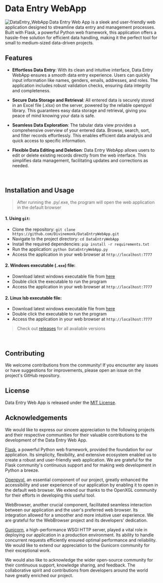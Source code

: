 # Data Entry WebApp

<div align="center">
  <img src="https://github.com/Divinemonk/DataEntryWebApp/assets/82360546/2efe0eb3-1e44-4711-9a4a-f718173e05a1" alt="DataEntry_WebApp" align="left">
</div>

Data Entry Web App is a sleek and user-friendly web application designed to streamline data entry and management processes. Built with Flask, a powerful Python web framework, this application offers a hassle-free solution for efficient data handling, making it the perfect tool for small to medium-sized data-driven projects.


## Features

- **Effortless Data Entry**: With its clean and intuitive interface, Data Entry WebApp ensures a smooth data entry experience. Users can quickly input information like names, genders, emails, addresses, and roles. The application includes robust validation checks, ensuring data integrity and completeness.

- **Secure Data Storage and Retrieval**: All entered data is securely stored in an Excel file (.xlsx) on the server, powered by the reliable openpyxl library. This guarantees easy data storage and retrieval, giving you peace of mind knowing your data is safe.

- **Seamless Data Exploration**: The tabular data view provides a comprehensive overview of your entered data. Browse, search, sort, and filter records effortlessly. This enables efficient data analysis and quick access to specific information.

- **Flexible Data Editing and Deletion**: Data Entry WebApp allows users to edit or delete existing records directly from the web interface. This simplifies data management, facilitating updates and corrections as needed.

<br>

## Installation and Usage

> After running the .py/.exe, the program will open the web application in the default browser

#### 1. Using `git`:
- Clone the repository: `git clone https://github.com/Divinemonk/DataEntryWebApp.git`
- Navigate to the project directory: `cd DataEntryWebApp`
- Install the required dependencies: `pip install -r requirements.txt`
- Run the application: `python DataEntryWebApp.py`
- Access the application in your web browser at `http://localhost:7777`

#### 2. Windows executable (`.exe`) file:
- Download latest windows executable file from [here](https://github.com/Divinemonk/DataEntryWebApp/releases/latest/download/DataEntryWebApp.exe)
- Double click the executable to run the program
- Access the application in your web browser at `http://localhost:7777`

#### 2. Linux lsb executable file:
- Download latest windows executable file from [here](https://github.com/Divinemonk/DataEntryWebApp/releases/latest/download/DataEntryWebApp)
- Double click the executable to run the program
- Access the application in your web browser at `http://localhost:7777`

> Check out [releases](https://github.com/Divinemonk/DataEntryWebApp/releases) for all avaliable versions

<br>

## Contributing

We welcome contributions from the community! If you encounter any issues or have suggestions for improvements, please open an issue on the project's GitHub repository.

## License

Data Entry Web App is released under the [MIT License](LICENSE).

## Acknowledgements

We would like to express our sincere appreciation to the following projects and their respective communities for their valuable contributions to the development of the Data Entry Web App.

[Flask](https://github.com/pallets/flask), a powerful Python web framework, provided the foundation for our application. Its simplicity, flexibility, and extensive ecosystem enabled us to create a robust and user-friendly web application. We are grateful for the Flask community's continuous support and for making web development in Python a breeze.

[Openpyxl](https://github.com/theorchard/openpyxl), an essential component of our project, greatly enhanced the accessibility and user experience of our application by enabling it to open in the default web browser. We extend our thanks to the OpenXGL community for their efforts in developing this useful tool.

WebBrowser, another crucial component, facilitated seamless interaction between our application and the user's preferred web browser. Its integration allowed for a smoother and more intuitive user experience. We are grateful for the WebBrowser project and its developers' dedication.

[Gunicorn](https://github.com/benoitc/gunicorn), a high-performance WSGI HTTP server, played a vital role in deploying our application in a production environment. Its ability to handle concurrent requests efficiently ensured optimal performance and reliability. We would like to extend our appreciation to the Gunicorn community for their exceptional work.

We would also like to acknowledge the wider open-source community for their continuous support, knowledge sharing, and feedback. The collaborative spirit and contributions from developers around the world have greatly enriched our project.
